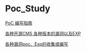 # Poc_Study

[PoC 编写指南](https://poc.evalbug.com/)

[各种开源CMS 各种版本的漏洞以及EXP](https://github.com/Mr5m1th/POC-Collect)

[各种漏洞poc、Exp的收集或编写](https://github.com/coffeehb/Some-PoC-oR-ExP)
